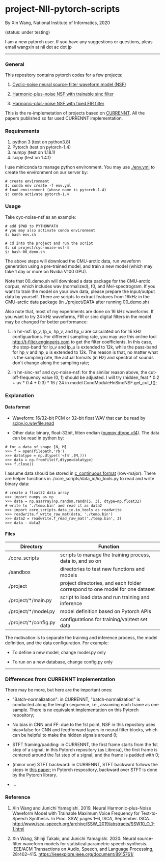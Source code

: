 # project-NII-pytorch-scripts
By Xin Wang, National Institute of Informatics, 2020

(status: under testing)

I am a new pytorch user. If you have any suggestions or questions, pleas email wangxin at nii dot ac dot jp

---


### General
This repository contains pytorch codes for a few projects:

1. [Cyclic-noise neural source-filter waveform model (NSF)](https://nii-yamagishilab.github.io/samples-nsf/nsf-v4.html)

2. [Harmonic-plus-noise NSF with trainable sinc filter](https://nii-yamagishilab.github.io/samples-nsf/nsf-v3.html) 

3. [Harmonic-plus-noise NSF with fixed FIR filter](https://nii-yamagishilab.github.io/samples-nsf/nsf-v2.html) 

This is the re-implemetation of projects based on [CURRENNT](https://github.com/nii-yamagishilab/project-CURRENNT-public). All the papers published so far used CURRENNT implementation. 

### Requirements
1. python 3 (test on python3.8) 
2. Pytorch (test on pytorch-1.4)
3. numpy (test on  1.18.1)
4. scipy (test on 1.4.1)

I use miniconda to manage python environment. You may use [./env.yml](./env.yml) to create the environment on our server by: 

```
# create environment
$: conda env create -f env.yml
# load environment (whose name is pytorch-1.4)
$: conda activate pytorch-1.4
```

### Usage
Take cyc-noise-nsf as an example:

```
# add $PWD to PYTHONPATH 
# you may also activate conda environment
$: bash env.sh 

# cd into the project and run the script
$: cd project/cyc-noise-nsf-4
$: bash 00_demo.sh
``` 

The above steps will download the CMU-arctic data, run waveform generation using a pre-trained model, and train a new model (which may take 1 day or more on Nvidia V100 GPU). 

Note that 00_demo.sh will download a data package for the CMU-arctic corpus, which includes wav (normalized), f0, and Mel-spectrogram. If you want to train the model on your own data, please prepare the input/output data by yourself. There are scripts to extract features from 16kHz in the CMU-arctic data package (in ./project/DATA after running 00_demo.sh)

Also note that, most of my experiments are done on 16 kHz waveforms. If you want to try 24 kHz waveforms, FIR or sinc digital filters in the model may be changed for better performance:

1. in hn-nsf: lp_v, lp_u, hp_v, and hp_u are calculated on for 16 kHz configuartions. For different sampling rate, you may use this online tool http://t-filter.engineerjs.com to get the filter coefficients. In this case, the stop-band for lp_v and lp_u is extended to 12k, while the pass-band for hp_v and hp_u is extended to 12k. The reason is that, no matter what is the sampling rate, the actual formats (in Hz) and spectral of sounds don't change along the sampling rate;

2. in hn-sinc-nsf and cyc-noise-nsf: for the similar reason above, the cut-off-frequency value (0, 1) should be adjusted. I will try (hidden_feat * 0.2 + uv * 0.4 + 0.3) * 16 / 24 in model.CondModuleHnSincNSF.get_cut_f();


### Explanation

#### Data format

* Waveform: 16/32-bit PCM or 32-bit float WAV that can be read by [scipy.io.wavfile.read](https://docs.scipy.org/doc/scipy/reference/generated/scipy.io.wavfile.read.html) 

* Other data: binary, float-32bit, litten endian ([numpy dtype <f4](https://numpy.org/doc/1.18/reference/generated/numpy.dtype.html)). The data can be read in python by:
```
# for a data of shape [N, M]
>>> f = open(filepath,'rb')
>>> datatype = np.dtype(('<f4',(M,)))
>>> data = np.fromfile(f,dtype=datatype)
>>> f.close()
```
I assume data should be stored in [c_continuous format](https://numpy.org/doc/stable/reference/generated/numpy.ndarray.flags.html) (row-major). 
There are helper functions in ./core_scripts/data_io/io_tools.py to read and write binary data:
```
# create a float32 data array
>>> import numpy as np
>>> data = np.asarray(np.random.randn(5, 3), dtype=np.float32)
# write to './temp.bin' and read it as data2
>>> import core_scripts.data_io.io_tools as readwrite
>>> readwrite.f_write_raw_mat(data, './temp.bin')
>>> data2 = readwrite.f_read_raw_mat('./temp.bin', 3)
>>> data - data2
```

#### Files

Directory | Function
------------ | -------------
./core_scripts | scripts to manage the training process, data io, and so on
./sandbox | directories to test new functions and models
./project | project directories, and each folder correspond to one model for one dataset
./project/*/main.py | script to load data and run training and inference
./project/*/model.py | model definition based on Pytorch APIs
./project/*/config.py | configurations for training/val/test set data

The motivation is to separate the training and inference process, the model definition, and the data configuration. For example:

* To define a new model, change model.py only

* To run on a new database, change config.py only

---
### Differences from CURRENNT implementation
There may be more, but here are the important ones:

* "Batch-normalization": in CURRENNT, "batch-normalization" is conducted along the length sequence, i.e., assuming each frame as one sample. There is no equivalent implementation on this Pytorch repository;

* No bias in CNN and FF: due to the 1st point, NSF in this repostory uses bias=false for CNN and feedforward layers in neural filter blocks, which can be helpful to make the hidden signals around 0;

* STFT framing/padding: in CURRENNT, the first frame starts from the 1st step of a signal; in this Pytorch repository (as Librosa), the first frame is centered around the 1st step of a signal, and the frame is padded with 0;

* (minor one) STFT backward: in CURRENNT, STFT backward follows the steps in [this paper](https://ieeexplore.ieee.org/document/8915761/); in Pytorch respository, backward over STFT is done by the Pytorch library. 

* ...

### Reference

1. Xin Wang and Junichi Yamagishi. 2019. Neural Harmonic-plus-Noise Waveform Model with Trainable Maximum Voice Frequency for Text-to-Speech Synthesis. In Proc. SSW, pages 1–6, ISCA, September. ISCA. http://www.isca-speech.org/archive/SSW_2019/abstracts/SSW10_O_1-1.html

2. Xin Wang, Shinji Takaki, and Junichi Yamagishi. 2020. Neural source-filter waveform models for statistical parametric speech synthesis. IEEE/ACM Transactions on Audio, Speech, and Language Processing, 28:402–415. https://ieeexplore.ieee.org/document/8915761/



